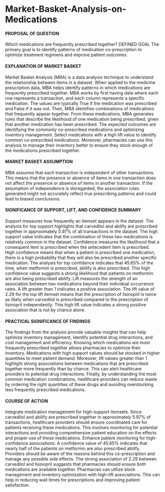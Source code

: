 # Market-Basket-Analysis-on-Medications

#### PROPOSAL OF QUESTION
Which medications are frequently prescribed together? 
DEFINED GOAL
The primary goal is to identify patterns of medication co-prescription to optimize treatment regimens and improve patient outcomes. 

#### EXPLANATION OF MARKET BASKET
Market Basket Analysis (MBA) is a data analysis technique to understand the relationship between items in a dataset. When applied to the medicine prescription data, MBA helps identify patterns in which medications are frequently prescribed together. 
MBA works by first having data where each row represents a transaction, and each column represents a specific medication. The values are typically True if the medication was prescribed and False if it was not. Then, MBA identifies combinations of medications that frequently appear together. From these medications, MBA generates rules that describe the likelihood of one medication being prescribed, given that another medication has been prescribed. 
The expected outcomes are identifying the commonly co-prescribed medications and optimizing inventory management. Select medications with a high lift value to identify common co-prescribed medications. Moreover, pharmacies can use this analysis to manage their inventory better to ensure they stock enough of the medications prescribed together.  
#### MARKET BASKET ASSUMPTION
MBA assumes that each transaction is independent of other transactions. This means that the presence or absence of items in one transaction does not affect the presence or absence of items in another transaction. If the assumption of independence is disregarded, the association rules generated might not accurately reflect true prescribing patterns and could lead to biased conclusions.  
#### SIGNIFICANCE OF SUPPORT, LIFT, AND CONFIDENCE SUMMARY
Support measures how frequently an itemset appears in the dataset. The analysis for top support highlights that carvedilol and abilify are prescribed together in approximately 5.97% of all transactions in the dataset. The high support value indicates that the combination of these two medications is relatively common in the dataset. 
Confidence measures the likelihood that a consequent item is prescribed when the antecedent item is prescribed. High confidence means that when a patient is prescribed one medication, there is a high probability that they will also be prescribed another specific medication. The analysis for top confidence indicates that 45.65% of the time, when metformin is prescribed, abilify is also prescribed. This high confidence value suggests a strong likelihood that patients on metformin are also being prescribed abilify. 
Lift measures the strength of an association between two medications beyond their individual occurrence rates. A lift greater than 1 indicates a positive association. The lift value of 2.29 for the top lift itemset means that the prescription of lisinopril is twice as likely when carvedilol is prescribed compared to the prescription of lisinopril independently. This high lift value indicates a strong positive association that is not by chance alone. 
#### PRACTICAL SIGNIFICANCE OF FINDINGS
The findings from the analysis provide valuable insights that can help optimize inventory management, identify potential drug interactions, and cost management and efficiency. 
Knowing which medications are most frequently prescribed together allows pharmacies to optimize their inventory. Medications with high support values should be stocked in higher quantities to meet patient demand. Moreover, lift values greater than 1 highlight strong associations between medications that are prescribed together more frequently than by chance. This can alert healthcare providers to potential drug interactions. Finally, by understanding the most common medication combinations, healthcare providers can reduce waste by ordering the right quantities of these drugs and avoiding overstocking less frequently prescribed medications. 

#### COURSE OF ACTION
Integrate medication management for high-support itemsets. Since carvedilol and abilify are prescribed together in approximately 5.97% of transactions, healthcare providers should ensure coordinated care for patients receiving these medications. This involves monitoring for potential interactions and providing comprehensive patient education on the effects and proper use of these medications. 
Enhance patient monitoring for high-confidence associations. A confidence value of 45.65% indicates that nearly half of the patients on metformin are also prescribed abilify. Providers should be aware of the reasons behind this co-prescription and manage any possible side effects.
The strong association of 2.29 between carvedilol and lisinopril suggests that pharmacies should ensure both medications are available together. Pharmacies can utilize stock management and inventory optimization with high-lift associations. This can help in reducing wait times for prescriptions and improving patient satisfaction. 


